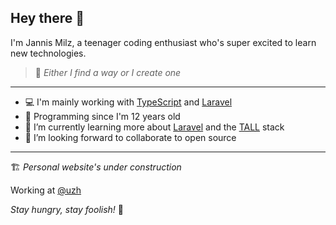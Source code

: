 ## Hey there 👋

I'm Jannis Milz, a teenager coding enthusiast who's super excited to learn new technologies.

> 💪 *Either I find a way or I create one*

---

- 💻 I'm mainly working with [TypeScript](https://typescriptlang.org) and [Laravel](https://laravel.com)
- 🔮 Programming since I'm 12 years old
- 🌱 I’m currently learning more about [Laravel](https://laravel.com) and the [TALL](https://tallstack.dev) stack
- 👯 I’m looking forward to collaborate to open source

---

🏗 *Personal website's under construction*

Working at [@uzh](https://github.com/uzh)

*Stay hungry, stay foolish!* 📖
